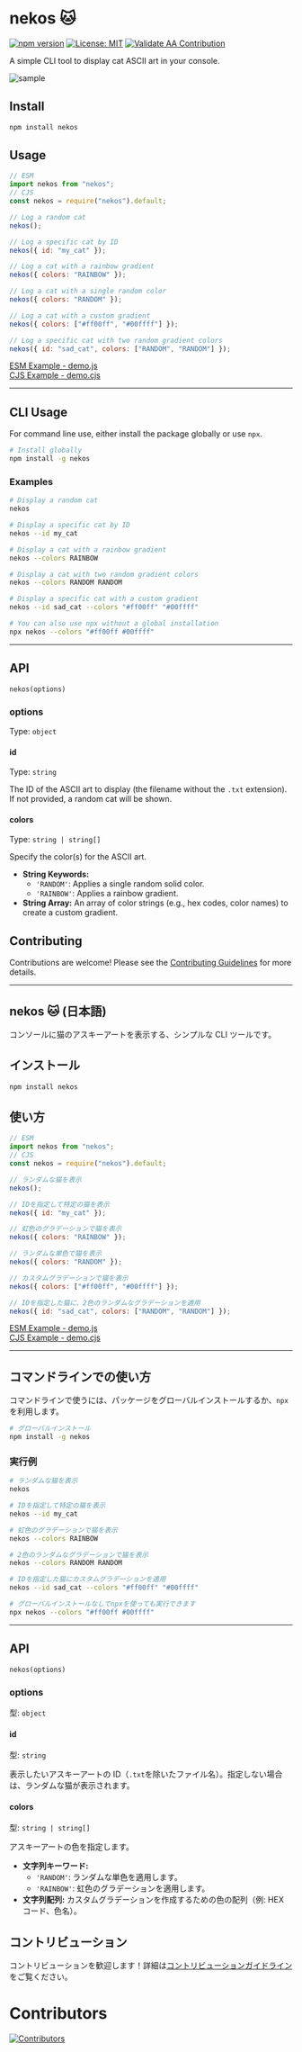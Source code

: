 # nekos 🐱

[![npm version](https://badge.fury.io/js/nekos.svg)](https://badge.fury.io/js/nekos)
[![License: MIT](https://img.shields.io/badge/License-MIT-yellow.svg)](https://opensource.org/licenses/MIT)
[![Validate AA Contribution](https://github.com/otoneko1102/nekos/actions/workflows/validate-aa.yml/badge.svg)](https://github.com/otoneko110/nekos/actions/workflows/validate-aa.yml)

A simple CLI tool to display cat ASCII art in your console.

![sample](img/sample.png)

## Install

```bash
npm install nekos
```

## Usage

```javascript
// ESM
import nekos from "nekos";
// CJS
const nekos = require("nekos").default;

// Log a random cat
nekos();

// Log a specific cat by ID
nekos({ id: "my_cat" });

// Log a cat with a rainbow gradient
nekos({ colors: "RAINBOW" });

// Log a cat with a single random color
nekos({ colors: "RANDOM" });

// Log a cat with a custom gradient
nekos({ colors: ["#ff00ff", "#00ffff"] });

// Log a specific cat with two random gradient colors
nekos({ id: "sad_cat", colors: ["RANDOM", "RANDOM"] });
```

[ESM Example - demo.js](test/demo.js)  
[CJS Example - demo.cjs](test/demo.cjs)

---

## CLI Usage

For command line use, either install the package globally or use `npx`.

```bash
# Install globally
npm install -g nekos
```

### Examples

```bash
# Display a random cat
nekos

# Display a specific cat by ID
nekos --id my_cat

# Display a cat with a rainbow gradient
nekos --colors RAINBOW

# Display a cat with two random gradient colors
nekos --colors RANDOM RANDOM

# Display a specific cat with a custom gradient
nekos --id sad_cat --colors "#ff00ff" "#00ffff"

# You can also use npx without a global installation
npx nekos --colors "#ff00ff #00ffff"
```

---

## API

`nekos(options)`

### options

Type: `object`

#### id

Type: `string`

The ID of the ASCII art to display (the filename without the `.txt` extension). If not provided, a random cat will be shown.

#### colors

Type: `string | string[]`

Specify the color(s) for the ASCII art.

- **String Keywords:**
  - `'RANDOM'`: Applies a single random solid color.
  - `'RAINBOW'`: Applies a rainbow gradient.
- **String Array:** An array of color strings (e.g., hex codes, color names) to create a custom gradient.

## Contributing

Contributions are welcome! Please see the [Contributing Guidelines](CONTRIBUTING.md) for more details.

---

## nekos 🐱 (日本語)

コンソールに猫のアスキーアートを表示する、シンプルな CLI ツールです。

## インストール

```bash
npm install nekos
```

## 使い方

```javascript
// ESM
import nekos from "nekos";
// CJS
const nekos = require("nekos").default;

// ランダムな猫を表示
nekos();

// IDを指定して特定の猫を表示
nekos({ id: "my_cat" });

// 虹色のグラデーションで猫を表示
nekos({ colors: "RAINBOW" });

// ランダムな単色で猫を表示
nekos({ colors: "RANDOM" });

// カスタムグラデーションで猫を表示
nekos({ colors: ["#ff00ff", "#00ffff"] });

// IDを指定した猫に、2色のランダムなグラデーションを適用
nekos({ id: "sad_cat", colors: ["RANDOM", "RANDOM"] });
```

[ESM Example - demo.js](test/demo.js)  
[CJS Example - demo.cjs](test/demo.cjs)

---

## コマンドラインでの使い方

コマンドラインで使うには、パッケージをグローバルインストールするか、`npx`を利用します。

```bash
# グローバルインストール
npm install -g nekos
```

### 実行例

```bash
# ランダムな猫を表示
nekos

# IDを指定して特定の猫を表示
nekos --id my_cat

# 虹色のグラデーションで猫を表示
nekos --colors RAINBOW

# 2色のランダムなグラデーションで猫を表示
nekos --colors RANDOM RANDOM

# IDを指定した猫にカスタムグラデーションを適用
nekos --id sad_cat --colors "#ff00ff" "#00ffff"

# グローバルインストールなしでnpxを使っても実行できます
npx nekos --colors "#ff00ff #00ffff"
```

---

## API

`nekos(options)`

### options

型: `object`

#### id

型: `string`

表示したいアスキーアートの ID（`.txt`を除いたファイル名）。指定しない場合は、ランダムな猫が表示されます。

#### colors

型: `string | string[]`

アスキーアートの色を指定します。

- **文字列キーワード:**
  - `'RANDOM'`: ランダムな単色を適用します。
  - `'RAINBOW'`: 虹色のグラデーションを適用します。
- **文字列配列:** カスタムグラデーションを作成するための色の配列（例: HEX コード、色名）。

## コントリビューション

コントリビューションを歓迎します！詳細は[コントリビューションガイドライン](CONTRIBUTING.md)をご覧ください。

# Contributors

[![Contributors](https://contrib.rocks/image?repo=otoneko1102/nekos)](https://github.com/otoneko1102/nekos/graphs/contributors)
